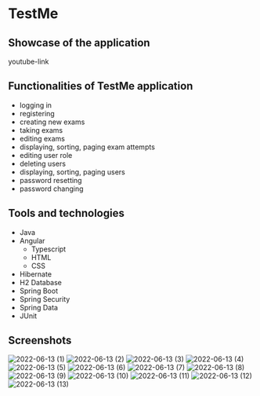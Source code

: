 # TestMe

## Showcase of the application
youtube-link

## Functionalities of TestMe application
- logging  in
- registering 
- creating new exams
- taking exams
- editing exams
- displaying, sorting, paging exam attempts
- editing user role
- deleting users
- displaying, sorting, paging users
- password resetting
- password changing

## Tools and technologies
- Java
- Angular
  - Typescript
  - HTML
  - CSS
- Hibernate
- H2 Database
- Spring Boot
- Spring Security
- Spring Data
- JUnit

## Screenshots

![2022-06-13 (1)](https://raw.githubusercontent.com/DArchala/testMe/main/pictures/registry%20page.png)
![2022-06-13 (2)](https://raw.githubusercontent.com/DArchala/testMe/main/pictures/login%20page.png)
![2022-06-13 (3)](https://raw.githubusercontent.com/DArchala/testMe/main/pictures/activation%20account%20token%20link%20mail.png)
![2022-06-13 (4)](https://raw.githubusercontent.com/DArchala/testMe/main/pictures/password%20reset%20page.png)
![2022-06-13 (5)](https://raw.githubusercontent.com/DArchala/testMe/main/pictures/password%20reset%20token%20link%20mail.png)
![2022-06-13 (6)](https://github.com/DArchala/testMe/blob/main/pictures/password%20change%20after%20reset%20page.png?raw=true)
![2022-06-13 (7)](https://github.com/DArchala/testMe/blob/main/pictures/home%20page.png?raw=true)
![2022-06-13 (8)](https://github.com/DArchala/testMe/blob/main/pictures/exams.png?raw=true)
![2022-06-13 (9)](https://github.com/DArchala/testMe/blob/main/pictures/new%20exam.png?raw=true)
![2022-06-13 (10)](https://github.com/DArchala/testMe/blob/main/pictures/edit%20exam.png?raw=true)
![2022-06-13 (11)](https://github.com/DArchala/testMe/blob/main/pictures/my%20account.png?raw=true)
![2022-06-13 (12)](https://github.com/DArchala/testMe/blob/main/pictures/my%20exam%20attempts.png?raw=true)
![2022-06-13 (13)](https://github.com/DArchala/testMe/blob/main/pictures/users%20list.png?raw=true)
